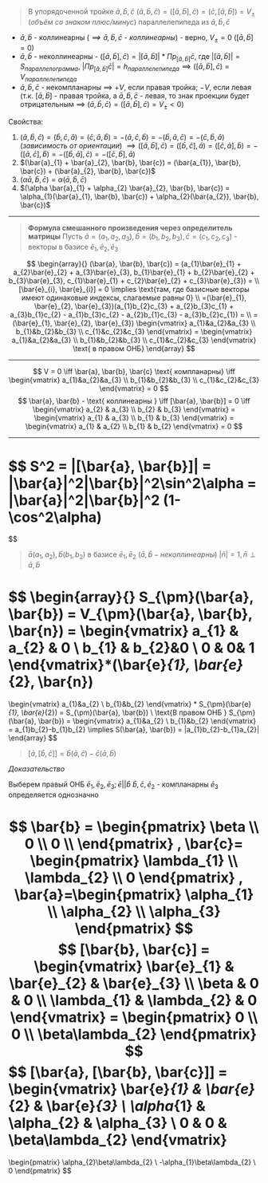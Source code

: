 >В упорядоченной тройке $\bar{a}, \bar{b}, \bar{c}$
>$(\bar{a}, \bar{b}, \bar{c}) = ([\bar{a}, \bar{b}], \bar{c}) = (\bar{c}, [\bar{a}, \bar{b}])= V_{\pm}$ (*объём со знаком плюс/минус*) параллелепипеда из $\bar{a}, \bar{b}, \bar{c}$

- $\bar{a}, \bar{b}$ - коллинеарны (*$\implies \bar{a},\bar{b},\bar{c}$ - коллинеарны*) - верно, $V_{\pm}=0 \ ([\bar{a}, \bar{b}] = 0)$
- $\bar{a}, \bar{b}$ - неколлинеарны - $([\bar{a}, \bar{b}], \bar{c}) = |[\bar{a}, \bar{b}]| * Пр_{[\bar{a}, \bar{b}]}\bar{c}$, где $|[\bar{a}, \bar{b}]| = S_{параллелограмма}$, $|Пр_{[\bar{a}, \bar{b}]} \bar{c}| = h_{параллелепипеда} \implies ([\bar{a}, \bar{b}], \bar{c}) = V_{параллелепипеда}$
- $\bar{a}, \bar{b}, \bar{c}$ - некомпланарны $\implies$ $+V$, если правая тройка; $-V$, если левая (т.к. $[\bar{a},\bar{b}]$ - правая тройка, а $\bar{a}, \bar{b}, \bar{c}$ - левая, то знак проекции будет отрицательным $\implies$ $(\bar{a}, \bar{b}, \bar{c}) = ([\bar{a}, \bar{b}], \bar{c}) = V_{\pm} < 0$)

Свойства:
1. $(\bar{a}, \bar{b}, \bar{c}) = (\bar{b}, \bar{c}, \bar{a}) = (\bar{c}, \bar{a}, \bar{b}) = -(\bar{a}, \bar{c}, \bar{b}) = -(\bar{b}, \bar{a}, \bar{c}) = -(\bar{c}, \bar{b}, \bar{a})$ (*зависимость от ориентации*) $\implies([\bar{a}, \bar{b}], \bar{c}) = ([\bar{b}, \bar{c}], \bar{a}) = ([\bar{c}, \bar{a}], \bar{b}) = -([\bar{a}, \bar{c}], \bar{b}) = -([\bar{b}, \bar{a}], \bar{c}) = -([\bar{c}, \bar{b}], \bar{a})$
2. $(\bar{a}_{1} + \bar{a}_{2}, \bar{b}, \bar{c}) = (\bar{a_{1}}, \bar{b}, \bar{c}) + (\bar{a}_{2}, \bar{b}, \bar{c})$
3. $(\alpha \bar{a}, \bar{b}, \bar{c}) = \alpha(\bar{a}, \bar{b}, \bar{c})$
4. $(\alpha \bar{a}_{1} + \alpha_{2} \bar{a}_{2}, \bar{b}, \bar{c}) = \alpha_{1}(\bar{a}_{1}, \bar{b}, \bar{c}) + \alpha_{2}(\bar{a_{2}}, \bar{b}, \bar{c})$

___

>**Формула смешанного произведения через определитель матрицы**
>Пусть $\bar{a} = (a_{1}, a_{2}, a_{3}), \bar{b} = (b_{1}, b_{2}, b_{3}), \bar{c} = (c_{1}, c_{2}, c_{3})$ - векторы в базисе $\bar{e}_{1}, \bar{e}_{2}, \bar{e}_{3}$ 

$$
\begin{array}{}
(\bar{a}, \bar{b}, \bar{c}) = (a_{1}\bar{e}_{1} + a_{2}\bar{e}_{2} + a_{3}\bar{e}_{3}, b_{1}\bar{e}_{1} + b_{2}\bar{e}_{2} + b_{3}\bar{e}_{3}, c_{1}\bar{e}_{1} + c_{2}\bar{e}_{2} + c_{3}\bar{e}_{3}) = \\
[\bar{e}_{i}, \bar{e}_{i}] = 0 \implies \text{там, где базисные векторы имеют одинаковые индексы, слагаемые равны 0}
\\
=(\bar{e}_{1}, \bar{e}_{2}, \bar{e}_{3})(a_{1}b_{2}c_{3} + a_{2}b_{3}c_{1} + a_{3}b_{1}c_{2} - a_{1}b_{3}c_{2} - a_{2}b_{1}c_{3} - a_{3}b_{2}c_{1}) =  \\
=(\bar{e}_{1}, \bar{e}_{2}, \bar{e}_{3}) \begin{vmatrix}
a_{1}&a_{2}&a_{3} \\
b_{1}&b_{2}&b_{3} \\
c_{1}&c_{2}&c_{3}
\end{vmatrix} = \begin{vmatrix}
a_{1}&a_{2}&a_{3} \\
b_{1}&b_{2}&b_{3} \\
c_{1}&c_{2}&c_{3}
\end{vmatrix} \text{ в правом ОНБ}
\end{array}
$$
___
$$
V = 0 \iff \bar{a}, \bar{b}, \bar{c} \text{ компланарны} \iff
\begin{vmatrix}
a_{1}&a_{2}&a_{3} \\
b_{1}&b_{2}&b_{3} \\
c_{1}&c_{2}&c_{3}
\end{vmatrix} = 0
$$
$$
\bar{a}, \bar{b} - \text{ коллинеарны } \iff [\bar{a}, \bar{b}] = 0 \iff
\begin{vmatrix}
a_{2} & a_{3} \\
b_{2} & b_{3}
\end{vmatrix} = \begin{vmatrix}
a_{1} & a_{3} \\
b_{1} & b_{3}
\end{vmatrix}
= \begin{vmatrix}
a_{1} & a_{2} \\
b_{1} & b_{2}
\end{vmatrix} = 0
$$
___

$$
S^2 = |[\bar{a}, \bar{b}]| = |\bar{a}|^2|\bar{b}|^2\sin^2\alpha = |\bar{a}|^2|\bar{b}|^2 (1-\cos^2\alpha)
=
$$

>$\bar{a}(a_{1}, a_{2}), \bar{b}(b_{1}, b_{2}) \text{ в базисе } \bar{e}_{1}, \bar{e}_{2} \ (\bar{a}, \bar{b} - неколлинеарны)$ 
>$|\bar{n}|=1, \bar{n} \perp \bar{a}, \bar{b}$

$$
\begin{array}{}
S_{\pm}(\bar{a}, \bar{b}) = V_{\pm}(\bar{a}, \bar{b}, \bar{n})
= \begin{vmatrix}
a_{1} & a_{2} & 0 \\
b_{1} & b_{2}&0 \\
0 & 0& 1
\end{vmatrix}*(\bar{e}_{1}, \bar{e}_{2}, \bar{n})
= 
\begin{vmatrix}
a_{1}&a_{2} \\
b_{1}&b_{2}
\end{vmatrix} * S_{\pm}(\bar{e}_{1}, \bar{e}_{2}) = S_{\pm}(\bar{a}, \bar{b}) \\
\text{В правом ОНБ } S_{\pm}(\bar{a}, \bar{b}) = 
\begin{vmatrix}
a_{1}&a_{2} \\
b_{1}&b_{2}
\end{vmatrix} = a_{1}b_{2}-b_{1}b_{2} \implies S(\bar{a}, \bar{b}) = |a_{1}b_{2}-b_{1}a_{2}|
\end{array}
$$

>$[\bar{a}, [\bar{b}, \bar{c}]] = \bar{b}(\bar{a}, \bar{c}) - \bar{c}(\bar{a}, \bar{b})$

*Доказательство*

Выберем правый ОНБ $\bar{e}_{1}, \bar{e}_{2}, \bar{e}_{3}; \bar{e} ||\bar{b}$
$\bar{b}, \bar{c}, \bar{e}_{2}$ - компланарны
$\bar{e}_{3}$ определяется однозначно

$$
\bar{b} =
\begin{pmatrix}
\beta \\
0 \\
0 \\
\end{pmatrix}
,
\bar{c}= \begin{pmatrix}
\lambda_{1} \\
\lambda_{2} \\
0
\end{pmatrix}
,
\bar{a}=\begin{pmatrix}
 \alpha_{1} \\
\alpha_{2} \\
\alpha_{3}
\end{pmatrix}
$$
$$
[\bar{b}, \bar{c}] =
\begin{vmatrix}
\bar{e}_{1} & \bar{e}_{2} & \bar{e}_{3} \\
\beta & 0 & 0 \\
\lambda_{1} & \lambda_{2} & 0
\end{vmatrix}
= \begin{pmatrix}
0 \\
0 \\
\beta\lambda_{2}
\end{pmatrix}
$$
$$
[\bar{a}, [\bar{b}, \bar{c}]] = 
\begin{vmatrix}
\bar{e}_{1} & \bar{e}_{2} & \bar{e}_{3} \\
\alpha_{1} & \alpha_{2} & \alpha_{3} \\
0 & 0 & \beta\lambda_{2}
\end{vmatrix}
=
\begin{pmatrix}
\alpha_{2}\beta\lambda_{2} \\
-\alpha_{1}\beta\lambda_{2} \\
0
\end{pmatrix}
$$